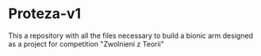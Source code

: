 # Proteza-v1
This a repository with all the files necessary to build a bionic arm designed as a project for competition "Zwolnieni z Teorii"
